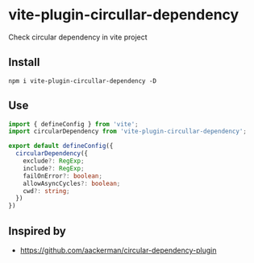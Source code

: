 # vite-plugin-circullar-dependency

Check circular dependency in vite project

## Install

`npm i vite-plugin-circullar-dependency -D`

## Use

```ts
import { defineConfig } from 'vite';
import circularDependency from 'vite-plugin-circullar-dependency';

export default defineConfig({
  circularDependency({
    exclude?: RegExp;
    include?: RegExp;
    failOnError?: boolean;
    allowAsyncCycles?: boolean;
    cwd?: string;
  })
})
```

## Inspired by

-  https://github.com/aackerman/circular-dependency-plugin
